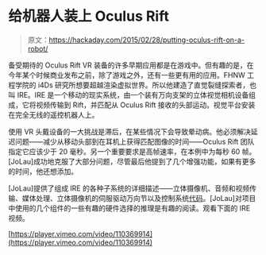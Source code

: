 # 给机器人装上 Oculus Rift

> 原文：<https://hackaday.com/2015/02/28/putting-oculus-rift-on-a-robot/>

备受期待的 Oculus Rift VR 装备的许多早期应用都是在游戏中。但有趣的是，在今年某个时候商业发布之前，除了游戏之外，还有一些更有用的应用。FHNW 工程学院的 i4Ds 研究所想要超越渲染虚拟世界。所以他建造了直觉裂缝探索者，也叫 IRE。IRE 是一个移动的现实系统，由一个装有万向支架的立体视觉相机设备组成，它将视频传输到 Rift，并匹配从 Oculus Rift 接收的头部运动。视觉平台安装在完全无线的遥控机器人上。

使用 VR 头戴设备的一大挑战是滞后，在某些情况下会导致晕动病。他必须解决延迟问题——减少从移动头部到在耳机上获得匹配图像的时间——Oculus Rift 团队指定它应该少于 20 毫秒。另一个重要要求是高帧速率，在本例中为每秒 60 帧。[JoLau]成功地克服了大部分问题，尽管最后他提到了几个增强功能，如果有更多的时间，他还想添加。

[JoLau]提供了组成 IRE 的各种子系统的详细描述——立体摄像机、音频和视频传输、媒体处理、立体摄像机的伺服驱动万向节以及控制系统[代码](https://github.com/i4Ds/IRE)。[JoLau]对项目中使用的几个组件的一些有趣的硬件选择的推理是有趣的阅读。观看下面的 IRE 视频。

[https://player.vimeo.com/video/110369914](https://player.vimeo.com/video/110369914)